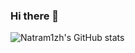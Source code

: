 ### Hi there 👋

![Natram1zh's GitHub stats](https://github-readme-stats.vercel.app/api?username=Natram1zh&theme=swift)
